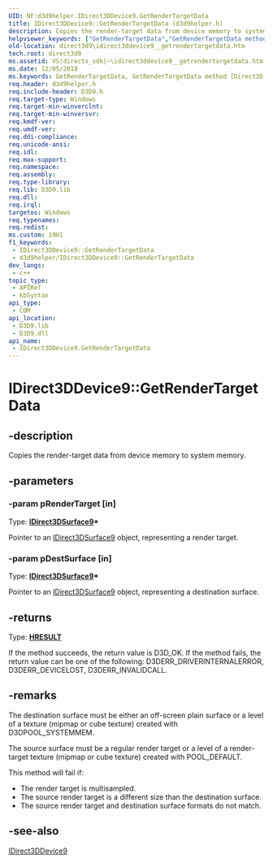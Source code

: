 ```yaml
---
UID: NF:d3d9helper.IDirect3DDevice9.GetRenderTargetData
title: IDirect3DDevice9::GetRenderTargetData (d3d9helper.h)
description: Copies the render-target data from device memory to system memory.
helpviewer_keywords: ["GetRenderTargetData","GetRenderTargetData method [Direct3D 9]","GetRenderTargetData method [Direct3D 9]","IDirect3DDevice9 interface","IDirect3DDevice9 interface [Direct3D 9]","GetRenderTargetData method","IDirect3DDevice9.GetRenderTargetData","IDirect3DDevice9::GetRenderTargetData","d3d9helper/IDirect3DDevice9::GetRenderTargetData","direct3d9.idirect3ddevice9__getrendertargetdata","ef2b445f-f837-5faa-3c68-645f07e7e87b"]
old-location: direct3d9\idirect3ddevice9__getrendertargetdata.htm
tech.root: direct3d9
ms.assetid: VS|directx_sdk|~\idirect3ddevice9__getrendertargetdata.htm
ms.date: 12/05/2018
ms.keywords: GetRenderTargetData, GetRenderTargetData method [Direct3D 9], GetRenderTargetData method [Direct3D 9],IDirect3DDevice9 interface, IDirect3DDevice9 interface [Direct3D 9],GetRenderTargetData method, IDirect3DDevice9.GetRenderTargetData, IDirect3DDevice9::GetRenderTargetData, d3d9helper/IDirect3DDevice9::GetRenderTargetData, direct3d9.idirect3ddevice9__getrendertargetdata, ef2b445f-f837-5faa-3c68-645f07e7e87b
req.header: d3d9helper.h
req.include-header: D3D9.h
req.target-type: Windows
req.target-min-winverclnt: 
req.target-min-winversvr: 
req.kmdf-ver: 
req.umdf-ver: 
req.ddi-compliance: 
req.unicode-ansi: 
req.idl: 
req.max-support: 
req.namespace: 
req.assembly: 
req.type-library: 
req.lib: D3D9.lib
req.dll: 
req.irql: 
targetos: Windows
req.typenames: 
req.redist: 
ms.custom: 19H1
f1_keywords:
 - IDirect3DDevice9::GetRenderTargetData
 - d3d9helper/IDirect3DDevice9::GetRenderTargetData
dev_langs:
 - c++
topic_type:
 - APIRef
 - kbSyntax
api_type:
 - COM
api_location:
 - D3D9.lib
 - D3D9.dll
api_name:
 - IDirect3DDevice9.GetRenderTargetData
---
```


# IDirect3DDevice9::GetRenderTargetData


## -description

Copies the render-target data from device memory to system memory.

## -parameters

### -param pRenderTarget [in]

Type: <b><a href="https://docs.microsoft.com/windows/desktop/api/d3d9helper/nn-d3d9helper-idirect3dsurface9">IDirect3DSurface9</a>*</b>

Pointer to an <a href="https://docs.microsoft.com/windows/desktop/api/d3d9helper/nn-d3d9helper-idirect3dsurface9">IDirect3DSurface9</a> object, representing a render target.

### -param pDestSurface [in]

Type: <b><a href="https://docs.microsoft.com/windows/desktop/api/d3d9helper/nn-d3d9helper-idirect3dsurface9">IDirect3DSurface9</a>*</b>

Pointer to an <a href="https://docs.microsoft.com/windows/desktop/api/d3d9helper/nn-d3d9helper-idirect3dsurface9">IDirect3DSurface9</a> object, representing a destination surface.

## -returns

Type: <b><a href="/windows/win32/com/structure-of-com-error-codes">HRESULT</a></b>

If the method succeeds, the return value is D3D_OK. If the method fails, the return value can be one of the following: D3DERR_DRIVERINTERNALERROR, D3DERR_DEVICELOST, D3DERR_INVALIDCALL.

## -remarks

The destination surface must be either an off-screen plain surface or a level of a texture (mipmap or cube texture) created with D3DPOOL_SYSTEMMEM.

The source surface must be a regular render target or a level of a render-target texture (mipmap or cube texture) created with POOL_DEFAULT.

This method will fail if:

<ul>
<li>The render target is multisampled.</li>
<li>The source render target is a different size than the destination surface.</li>
<li>The source render target and destination surface formats do not match.</li>
</ul>

## -see-also

<a href="https://docs.microsoft.com/windows/desktop/api/d3d9helper/nn-d3d9helper-idirect3ddevice9">IDirect3DDevice9</a>

